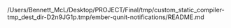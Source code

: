 /Users/Bennett_McL/Desktop/PROJECT/Final/tmp/custom_static_compiler-tmp_dest_dir-D2n9JG1p.tmp/ember-qunit-notifications/README.md
